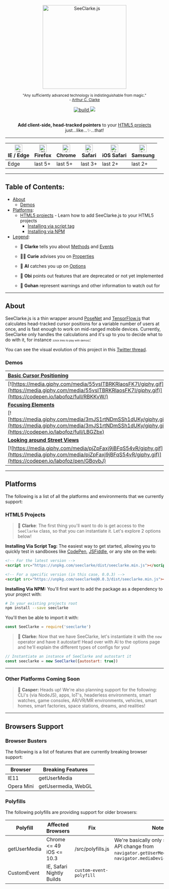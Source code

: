 <div align="center">
  <p><img src="https://i.imgur.com/4nfh4tG.png" alt="SeeClarke.js" height=266>
  <br>
  <p><small>"Any sufficiently advanced technology is indistinguishable from magic."
  <br>- <a href="https://en.wikipedia.org/wiki/Arthur_C._Clarke">Arthur C. Clarke</a></small>
  <br>
  <p><a href="https://travis-ci.com/labofoz/SeeClarke"><img src="https://travis-ci.com/labofoz/SeeClarke.svg?branch=master" alt="build"></a><a href="https://codecov.io/gh/labofoz/SeeClarke">
  <img src="https://codecov.io/gh/labofoz/SeeClarke.js/branch/master/graph/badge.svg" />
</a>
<br>
<br>
<p><strong>Add client-side, head-tracked pointers</strong> to your <a href="#html5-projects">HTML5 projects</a> just...like...✨...that!
</div>

---

| [<img src="https://raw.githubusercontent.com/alrra/browser-logos/master/src/edge/edge_48x48.png" alt="IE / Edge" width="24px" height="24px" />](http://godban.github.io/browsers-support-badges/)</br>IE / Edge | [<img src="https://raw.githubusercontent.com/alrra/browser-logos/master/src/firefox/firefox_48x48.png" alt="Firefox" width="24px" height="24px" />](http://godban.github.io/browsers-support-badges/)</br>Firefox | [<img src="https://raw.githubusercontent.com/alrra/browser-logos/master/src/chrome/chrome_48x48.png" alt="Chrome" width="24px" height="24px" />](http://godban.github.io/browsers-support-badges/)</br>Chrome | [<img src="https://raw.githubusercontent.com/alrra/browser-logos/master/src/safari/safari_48x48.png" alt="Safari" width="24px" height="24px" />](http://godban.github.io/browsers-support-badges/)</br>Safari | [<img src="https://raw.githubusercontent.com/alrra/browser-logos/master/src/safari-ios/safari-ios_48x48.png" alt="iOS Safari" width="24px" height="24px" />](http://godban.github.io/browsers-support-badges/)</br>iOS Safari | [<img src="https://raw.githubusercontent.com/alrra/browser-logos/master/src/samsung-internet/samsung-internet_48x48.png" alt="Samsung" width="24px" height="24px" />](http://godban.github.io/browsers-support-badges/)</br>Samsung |
| --------- | --------- | --------- | --------- | --------- | --------- |
| Edge | last 5+ | last 5+ | last 3+ | last 2+ | last 2+

---

## Table of Contents:

- [About](#about)
  - [Demos](#demos)
- [Platforms](#platforms):
  - [HTML5 projects](#html5-projects) - Learn how to add SeeClarke.js to your HTML5 projects
    - [Installing via script tag](#installing-via-script-tag)
    - [Installing via NPM](#installing-via-npm)
- [Legend](#legend):
  - 🧙 **Clarke** tells you about [Methods](https://github.com/labofoz/SeeClarke.js/wiki/Methods) and [Events](https://github.com/labofoz/SeeClarke.js/wiki/Events)

  - 🧚🏽 **Curie** advises you on [Properties](https://github.com/labofoz/SeeClarke.js/wiki/Properties)

  - 🧞‍ **Al** catches you up on [Options](https://github.com/labofoz/SeeClarke.js/wiki/Options)

  - 👻 **Obi** points out features that are deprecated or not yet implemented

  - 🐉 **Gohan** represent warnings and other information to watch out for

---

## About

SeeClarke.js is a thin wrapper around [PoseNet](https://github.com/tensorflow/tfjs-models/tree/master/posenet) and [TensorFlow.js](https://js.tensorflow.org/) that calculates head-tracked cursor positions for a variable number of users at once, and is fast enough to work on mid-ranged mobile devices. Currently, SeeClarke only handles the calculations and it's up to you to decide what to do with it, for instance <small><small><small>(click links to play with demos)</small></small></small>:

You can see the visual evolution of this project in this [Twitter thread](https://twitter.com/labofoz/status/996603306540548096).

### Demos

| [Basic Cursor Positioning](https://codepen.io/labofoz/full/RBKKvW/) | [Page Scrolling](https://codepen.io/labofoz/full/XBpMVv/)
| :------------- | :-------------
| [![https://media.giphy.com/media/55vsITBRKRlaosFK7I/giphy.gif](https://media.giphy.com/media/55vsITBRKRlaosFK7I/giphy.gif)](https://codepen.io/labofoz/full/RBKKvW/)| [![https://media.giphy.com/media/5b9d1dQlV7CzRJ5ueC/giphy.gif](https://media.giphy.com/media/5b9d1dQlV7CzRJ5ueC/giphy.gif)](https://codepen.io/labofoz/full/XBpMVv/)|
| [**Focusing Elements**](https://codepen.io/labofoz/full/LBGZbx) | [**Panning Google Maps**](https://codepen.io/labofoz/full/ajdBzP) |
| [![https://media.giphy.com/media/3mJS1rtNDmSSh1dUKy/giphy.gif](https://media.giphy.com/media/3mJS1rtNDmSSh1dUKy/giphy.gif)](https://codepen.io/labofoz/full/LBGZbx) | [![Panning Google Maps](https://media.giphy.com/media/5UqLVqYo5BCy0zN7RQ/giphy.gif)](https://codepen.io/labofoz/full/ajdBzP) |
| [**Looking around Street Views**](https://codepen.io/labofoz/pen/GBovbJ) | [**Looking around YouTube 360**](https://codepen.io/labofoz/full/BPjJOo) |
| [![https://media.giphy.com/media/pjZpFaxj9jBFqS54vR/giphy.gif](https://media.giphy.com/media/pjZpFaxj9jBFqS54vR/giphy.gif)](https://codepen.io/labofoz/pen/GBovbJ) | [![https://giphy.com/gifs/83fHb6D3QQ7xb1WHBT](https://media.giphy.com/media/83fHb6D3QQ7xb1WHBT/giphy.gif)](https://codepen.io/labofoz/full/BPjJOo)

---

## Platforms

The following is a list of all the platforms and environments that we currently support:

### HTML5 Projects

> 🧙 **Clarke**: The first thing you'll want to do is get access to the `SeeClarke` class, so that you can instantiate it. Let's explore 2 options below!

**Installing Via Script Tag:** The easiest way to get started, allowing you to quickly test in sandboxes like [CodePen](https://codepen.io), [JSFiddle](https://jsfiddle.net/), or any site on the web:

```html
<!-- For the latest version -->
<script src="https://unpkg.com/seeclarke/dist/seeclarke.min.js"></script>

<!-- For a specific version (in this case, 0.0.3) -->
<script src="https://unpkg.com/seeclarke@0.0.3/dist/seeclarke.min.js"></script>
```

**Installing Via NPM:** You'll first want to add the package as a dependency to your project with:
```bash
# In your existing projects root
npm install --save seeclarke
```

You'll then be able to import it with:

```js
const SeeClarke = require('seeclarke')
```

> 🧙 **Clarke:** Now that we have SeeClarke, let's instantiate it with the `new` operator and have it autostart! Head over with Al to the options page and he'll explain the different types of configs for you!

```js
// Instantiate an instance of SeeClarke and autostart it
const seeclarke = new SeeClarke({autostart: true})
```

---

### Other Platforms Coming Soon

> 👻 **Casper:** Heads up! We're also planning support for the following: CLI's (via NodeJS), apps, IoT's, headerless environments, smart watches, game consoles, AR/VR/MR environments, vehicles, smart homes, smart factories, space stations, dreams, and realities!

---

## Browsers Support

### Browser Busters
The following is a list of features that are currently breaking browser support:

| Browser | Breaking Features |
|---------|-------------------|
| IE11 | getUserMedia
| Opera Mini | getUsermedia, WebGL

### Polyfills
The following polyfills are providing support for older browsers:

| Polyfill | Affected Browsers | Fix | Notes |
|----------|-------------------|-----|-------|
| getUserMedia | Chrome <= 49 <br> iOS <= 10.3  | /src/polyfills.js | We're basically only supporting the API change from `navigator.getUserMedia` to `navigator.mediaDevices.getUserMedia`
| CustomEvent | IE, Safari Nightly Builds | `custom-event-polyfill` | &nbsp; |
